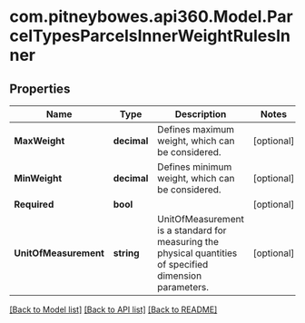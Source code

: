 # com.pitneybowes.api360.Model.ParcelTypesParcelsInnerWeightRulesInner

## Properties

Name | Type | Description | Notes
------------ | ------------- | ------------- | -------------
**MaxWeight** | **decimal** | Defines maximum weight, which can be considered. | [optional] 
**MinWeight** | **decimal** | Defines minimum weight, which can be considered. | [optional] 
**Required** | **bool** |  | [optional] 
**UnitOfMeasurement** | **string** | UnitOfMeasurement is a standard for measuring the physical quantities of specified dimension parameters. | [optional] 

[[Back to Model list]](../../README.md#documentation-for-models) [[Back to API list]](../../README.md#documentation-for-api-endpoints) [[Back to README]](../../README.md)

